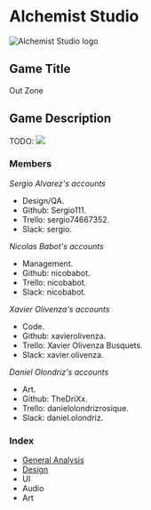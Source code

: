 # Alchemist Studio

![Alchemist Studio logo](https://github.com/nicobabot/OutZone_AlchemistStudio/blob/master/Wiki%20material/Logo/OutZoneLogo.jpg?raw=true)

## Game Title

Out Zone

## Game Description

TODO:
![](https://raw.githubusercontent.com/nicobabot/OutZone_AlchemistStudio/master/Wiki%20material/Welcome%20Page/11291.jpg)

### **Members**

_Sergio Alvarez's accounts_
* Design/QA.
* Github: Sergio111.
* Trello: sergio74667352.
* Slack: sergio.

_Nicolas Babot's accounts_
* Management.
* Github: nicobabot.
* Trello: nicobabot.
* Slack: nicobabot.

_Xavier Olivenza's accounts_
* Code.
* Github: xavierolivenza.
* Trello: Xavier Olivenza Busquets.
* Slack: xavier.olivenza.

_Daniel Olondriz's accounts_
* Art.
* Github: TheDriXx.
* Trello: danielolondrizrosique.
* Slack: daniel.olondriz.


### Index
* [General Analysis](https://github.com/nicobabot/OutZone_AlchemistStudio/wiki/General-Analysis)
* [Design](https://github.com/nicobabot/OutZone_AlchemistStudio/wiki/Design)
* UI
* Audio
* Art